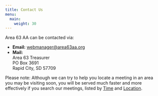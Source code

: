 ```yaml
---
title: Contact Us
menu:
  main:
    weight: 30
---
```


Area 63 AA can be contacted via:

- **Email:** webmanager@area63aa.org
- **Mail:**\
  Area 63 Treasurer\
  PO Box 3691\
  Rapid City, SD 57709

Please note: Although we can try to help you locate a meeting in an area you
may be visiting soon, you will be served much faster and more effectively if
you search our meetings, listed by [Time](/meeting-times/) and [Location](/meeting-zips/).
